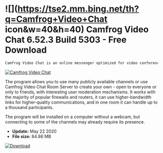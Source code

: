 # ![](https://tse2.mm.bing.net/th?q=Camfrog+Video+Chat icon&w=40&h=40) Camfrog Video Chat 6.52.3 Build 5303 - Free Download

```sh
Camfrog Video Chat is an online messenger optimized for video conferencing, which, unlike many other applications for chatting with the help of a camera and microphone, allows you to create virtual rooms for communication with many people at the same time.
```
[![Camfrog Video Chat](https://gallery.dpcdn.pl/imgc/Tools/2498/g_-_420x350_1.5_-_x20110404162135_00.jpg)](https://softexe.net/win/internet/messenger/camfrog-video-chat:abRg.html)

The program allows you to use many publicly available channels or use Camfrog Video Chat Room Server to create your own - open to everyone or only to friends, with interesting user moderation mechanisms. It works with the majority of popular firewalls and routers, it can use higher-bandwidth links for higher-quality communications, and in one room it can handle up to a thousand participants.
 
 The program will be installed on a computer without a webcam, but connecting to some of the channels may already require its presence.


- **Update:** May 22 2020
- **File size:** 84.86 MB

[![Download](https://cdn.softexe.net/static/img/download.png)](https://softexe.net/win/internet/messenger/camfrog-video-chat:abRg.html)

